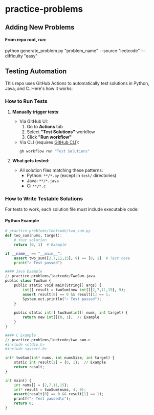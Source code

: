 # practice-problems

## Adding New Problems
#### From repo root, run:
python generate_problem.py "problem_name" --source "leetcode" --difficulty "easy"

##  Testing Automation

This repo uses GitHub Actions to automatically test solutions in Python, Java, and C. Here's how it works:

###  How to Run Tests
1. **Manually trigger tests**:
   - Via GitHub UI: 
     1. Go to **Actions** tab
     2. Select **"Test Solutions"** workflow
     3. Click **"Run workflow"**
   - Via CLI (requires [GitHub CLI](https://cli.github.com)):
     ```bash
     gh workflow run "Test Solutions"
     ```

2. **What gets tested**:
   - All solution files matching these patterns:
     - Python: `**/*.py` (except in `test/` directories)
     - Java: `**/*.java`
     - C: `**/*.c`

###  How to Write Testable Solutions
For tests to work, each solution file must include executable code:

#### Python Example
```python
# practice-problems/leetcode/two_sum.py
def two_sum(nums, target):
    # Your solution
    return [0, 1]  # Example

if __name__ == "__main__":
    assert two_sum([2,7,11,15], 9) == [0, 1]  # Test case
    print("✓ Test passed")

#### Java Example 
// practice-problems/leetcode/TwoSum.java
public class TwoSum {
    public static void main(String[] args) {
        int[] result = twoSum(new int[]{2,7,11,15}, 9);
        assert result[0] == 0 && result[1] == 1;
        System.out.println("✓ Test passed");
    }
    
    public static int[] twoSum(int[] nums, int target) {
        return new int[]{0, 1};  // Example
    }
}

#### C Example
// practice-problems/leetcode/two_sum.c
#include <stdio.h>
#include <assert.h>

int* twoSum(int* nums, int numsSize, int target) {
    static int result[2] = {0, 1};  // Example
    return result;
}

int main() {
    int nums[] = {2,7,11,15};
    int* result = twoSum(nums, 4, 9);
    assert(result[0] == 0 && result[1] == 1);
    printf("✓ Test passed\n");
    return 0;
}


